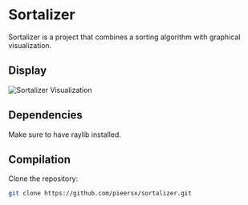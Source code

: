 # Sortalizer

Sortalizer is a project that combines a sorting algorithm with graphical visualization.

## Display
![Sortalizer Visualization](https://github.com/pieersx/sortalizer/assets/134113497/7778752b-d13e-4d69-8952-0ad7a7a28336)

## Dependencies
Make sure to have raylib installed.

## Compilation
Clone the repository:
```bash
git clone https://github.com/pieersx/sortalizer.git
